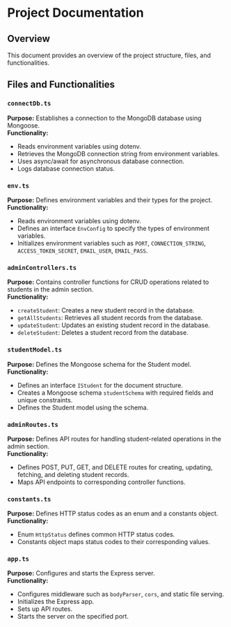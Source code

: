 # Project Documentation

## Overview
This document provides an overview of the project structure, files, and functionalities.

## Files and Functionalities

### `connectDb.ts`
**Purpose:** Establishes a connection to the MongoDB database using Mongoose.  
**Functionality:**
- Reads environment variables using dotenv.
- Retrieves the MongoDB connection string from environment variables.
- Uses async/await for asynchronous database connection.
- Logs database connection status.

### `env.ts`
**Purpose:** Defines environment variables and their types for the project.  
**Functionality:**
- Reads environment variables using dotenv.
- Defines an interface `EnvConfig` to specify the types of environment variables.
- Initializes environment variables such as `PORT`, `CONNECTION_STRING`, `ACCESS_TOKEN_SECRET`, `EMAIL_USER`, `EMAIL_PASS`.

### `adminControllers.ts`
**Purpose:** Contains controller functions for CRUD operations related to students in the admin section.  
**Functionality:**
- `createStudent`: Creates a new student record in the database.
- `getAllStudents`: Retrieves all student records from the database.
- `updateStudent`: Updates an existing student record in the database.
- `deleteStudent`: Deletes a student record from the database.

### `studentModel.ts`
**Purpose:** Defines the Mongoose schema for the Student model.  
**Functionality:**
- Defines an interface `IStudent` for the document structure.
- Creates a Mongoose schema `studentSchema` with required fields and unique constraints.
- Defines the Student model using the schema.

### `adminRoutes.ts`
**Purpose:** Defines API routes for handling student-related operations in the admin section.  
**Functionality:**
- Defines POST, PUT, GET, and DELETE routes for creating, updating, fetching, and deleting student records.
- Maps API endpoints to corresponding controller functions.

### `constants.ts`
**Purpose:** Defines HTTP status codes as an enum and a constants object.  
**Functionality:**
- Enum `HttpStatus` defines common HTTP status codes.
- Constants object maps status codes to their corresponding values.

### `app.ts`
**Purpose:** Configures and starts the Express server.  
**Functionality:**
- Configures middleware such as `bodyParser`, `cors`, and static file serving.
- Initializes the Express app.
- Sets up API routes.
- Starts the server on the specified port.

